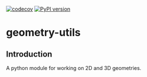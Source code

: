 [![codecov](https://codecov.io/gh/django-advance-utils/geometry-utils/branch/main/graph/badge.svg?token=BF9hnkXKp3)](https://codecov.io/gh/django-advance-utils/geometry-utils) [![PyPI version](https://badge.fury.io/py/django-cards.svg)](https://badge.fury.io/py/django-cards)



# geometry-utils
## Introduction
A python module for working on 2D and 3D geometries.

